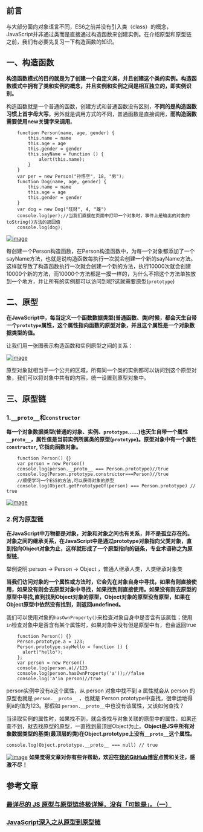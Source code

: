## 前言

与大部分面向对象语言不同，ES6之前并没有引入类（class）的概念，JavaScript并非通过类而是直接通过构造函数来创建实例。在介绍原型和原型链之前，我们有必要先复习一下构造函数的知识。

## 一、构造函数

**构造函数模式的目的就是为了创建一个自定义类，并且创建这个类的实例。构造函数模式中拥有了类和实例的概念，并且实例和实例之间是相互独立的，即实例识别。**

构造函数就是一个普通的函数，创建方式和普通函数没有区别，**不同的是构造函数习惯上首字母大写**。另外就是调用方式的不同，普通函数是直接调用，**而构造函数需要使用new关键字来调用**。

    	function Person(name, age, gender) {
    		this.name = name
    		this.age = age
    		this.gender = gender
    		this.sayName = function () {
    			alert(this.name);
    		}
    	}
    	var per = new Person("孙悟空", 18, "男");
    	function Dog(name, age, gender) {
    		this.name = name
    		this.age = age
    		this.gender = gender
    	}
    	var dog = new Dog("旺财", 4, "雄")
    	console.log(per);//当我们直接在页面中打印一个对象时，事件上是输出的对象的toString()方法的返回值
    	console.log(dog);
    

[![image](https://camo.githubusercontent.com/a842c35783841d74a746ef899d3023bf6503234c/68747470733a2f2f757365722d676f6c642d63646e2e786974752e696f2f323031382f31302f352f313636343333383764636230353863363f773d35383726683d31393526663d706e6726733d35393532)](https://camo.githubusercontent.com/a842c35783841d74a746ef899d3023bf6503234c/68747470733a2f2f757365722d676f6c642d63646e2e786974752e696f2f323031382f31302f352f313636343333383764636230353863363f773d35383726683d31393526663d706e6726733d35393532)

每创建一个Person构造函数，在Person构造函数中，为每一个对象都添加了一个sayName方法，也就是说构造函数每执行一次就会创建一个新的sayName方法。这样就导致了构造函数执行一次就会创建一个新的方法，执行10000次就会创建10000个新的方法，而10000个方法都是一摸一样的，为什么不把这个方法单独放到一个地方，并让所有的实例都可以访问到呢?这就需要原型(`prototype`)

## 二、原型

**在JavaScript中，每当定义一个函数数据类型(普通函数、类)时候，都会天生自带一个`prototype`属性，这个属性指向函数的原型对象，并且这个属性是一个对象数据类型的值。**

让我们用一张图表示构造函数和实例原型之间的关系：

[![image](https://camo.githubusercontent.com/a2c7ab71e923c3e3bf8f63eb2bd40d3d243b1490/68747470733a2f2f757365722d676f6c642d63646e2e786974752e696f2f323031382f31302f352f313636343338303836616461306237303f773d34363726683d31303426663d706e6726733d3130353336)](https://camo.githubusercontent.com/a2c7ab71e923c3e3bf8f63eb2bd40d3d243b1490/68747470733a2f2f757365722d676f6c642d63646e2e786974752e696f2f323031382f31302f352f313636343338303836616461306237303f773d34363726683d31303426663d706e6726733d3130353336)

原型对象就相当于一个公共的区域，所有同一个类的实例都可以访问到这个原型对象，我们可以将对象中共有的内容，统一设置到原型对象中。

## 三、原型链

### 1.`__proto__`和`constructor`

**每一个对象数据类型(普通的对象、实例、`prototype`......)也天生自带一个属性`__proto__`，属性值是当前实例所属类的原型(`prototype`)。原型对象中有一个属性`constructor`, 它指向函数对象。**

        function Person() {}
        var person = new Person()
        console.log(person.__proto__ === Person.prototype)//true
        console.log(Person.prototype.constructor===Person)//true
        //顺便学习一个ES5的方法,可以获得对象的原型
        console.log(Object.getPrototypeOf(person) === Person.prototype) // true
    

[![image](https://camo.githubusercontent.com/ab2b4089cb18f2b79b9d8a1b9c53d930bfd93e55/68747470733a2f2f757365722d676f6c642d63646e2e786974752e696f2f323031382f31302f352f313636343361353336663438616331323f773d35333026683d32323826663d706e6726733d3139303332)](https://camo.githubusercontent.com/ab2b4089cb18f2b79b9d8a1b9c53d930bfd93e55/68747470733a2f2f757365722d676f6c642d63646e2e786974752e696f2f323031382f31302f352f313636343361353336663438616331323f773d35333026683d32323826663d706e6726733d3139303332)

### 2.何为原型链

**在JavaScript中万物都是对象，对象和对象之间也有关系，并不是孤立存在的。对象之间的继承关系，在JavaScript中是通过prototype对象指向父类对象，直到指向Object对象为止，这样就形成了一个原型指向的链条，专业术语称之为原型链**。

举例说明:person → Person → Object   ，普通人继承人类，人类继承对象类

**当我们访问对象的一个属性或方法时，它会先在对象自身中寻找，如果有则直接使用，如果没有则会去原型对象中寻找，如果找到则直接使用。如果没有则去原型的原型中寻找,直到找到Object对象的原型，Object对象的原型没有原型，如果在Object原型中依然没有找到，则返回undefined。**

我们可以使用对象的`hasOwnProperty()`来检查对象自身中是否含有该属性；使用`in`检查对象中是否含有某个属性时，如果对象中没有但是原型中有，也会返回true

    	function Person() {}
    	Person.prototype.a = 123;
    	Person.prototype.sayHello = function () {
    	  alert("hello");
    	};
    	var person = new Person()
    	console.log(person.a)//123
    	console.log(person.hasOwnProperty('a'));//false
    	console.log('a'in person)//true
    

person实例中没有a这个属性，从 person 对象中找不到 a 属性就会从 person 的原型也就是 `person.__proto__` ，也就是 Person.prototype中查找，很幸运地得到a的值为123。那假如 `person.__proto__`中也没有该属性，又该如何查找？

当读取实例的属性时，如果找不到，就会查找与对象关联的原型中的属性，如果还查不到，就去找原型的原型，一直找到最顶层Object为止。**Object是JS中所有对象数据类型的基类(最顶层的类)在Object.prototype上没有`__proto__`这个属性。**

    console.log(Object.prototype.__proto__ === null) // true
    

[![image](https://camo.githubusercontent.com/d819ad98b91815426e1bf4f847be27eb0affb6a0/68747470733a2f2f757365722d676f6c642d63646e2e786974752e696f2f323031382f31302f352f313636343435623331643239313862363f773d35323126683d34363226663d706e6726733d3332383537)](https://camo.githubusercontent.com/d819ad98b91815426e1bf4f847be27eb0affb6a0/68747470733a2f2f757365722d676f6c642d63646e2e786974752e696f2f323031382f31302f352f313636343435623331643239313862363f773d35323126683d34363226663d706e6726733d3332383537)
**如果觉得文章对你有些许帮助，欢迎在[我的GitHub博客](https://github.com/ljianshu/Blog)点赞和关注，感激不尽！**

## 参考文章

### [最详尽的 JS 原型与原型链终极详解，没有「可能是」。（一）](https://www.jianshu.com/p/dee9f8b14771)

### [JavaScript深入之从原型到原型链](https://github.com/mqyqingfeng/Blog/issues/2)